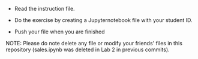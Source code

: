 + Read the instruction file.

+ Do the exercise by creating a Jupyternotebook file with your student ID.

+ Push your file when you are finished

NOTE: Please do note delete any file or modify your friends' files in this repository (sales.ipynb was deleted in Lab 2 in previous commits).
